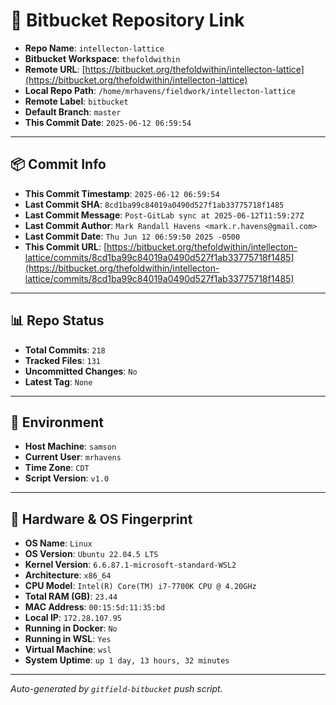 # 🔗 Bitbucket Repository Link

- **Repo Name**: `intellecton-lattice`
- **Bitbucket Workspace**: `thefoldwithin`
- **Remote URL**: [https://bitbucket.org/thefoldwithin/intellecton-lattice](https://bitbucket.org/thefoldwithin/intellecton-lattice)
- **Local Repo Path**: `/home/mrhavens/fieldwork/intellecton-lattice`
- **Remote Label**: `bitbucket`
- **Default Branch**: `master`
- **This Commit Date**: `2025-06-12 06:59:54`

---

## 📦 Commit Info

- **This Commit Timestamp**: `2025-06-12 06:59:54`
- **Last Commit SHA**: `8cd1ba99c84019a0490d527f1ab33775718f1485`
- **Last Commit Message**: `Post-GitLab sync at 2025-06-12T11:59:27Z`
- **Last Commit Author**: `Mark Randall Havens <mark.r.havens@gmail.com>`
- **Last Commit Date**: `Thu Jun 12 06:59:50 2025 -0500`
- **This Commit URL**: [https://bitbucket.org/thefoldwithin/intellecton-lattice/commits/8cd1ba99c84019a0490d527f1ab33775718f1485](https://bitbucket.org/thefoldwithin/intellecton-lattice/commits/8cd1ba99c84019a0490d527f1ab33775718f1485)

---

## 📊 Repo Status

- **Total Commits**: `218`
- **Tracked Files**: `131`
- **Uncommitted Changes**: `No`
- **Latest Tag**: `None`

---

## 🧭 Environment

- **Host Machine**: `samson`
- **Current User**: `mrhavens`
- **Time Zone**: `CDT`
- **Script Version**: `v1.0`

---

## 🧬 Hardware & OS Fingerprint

- **OS Name**: `Linux`
- **OS Version**: `Ubuntu 22.04.5 LTS`
- **Kernel Version**: `6.6.87.1-microsoft-standard-WSL2`
- **Architecture**: `x86_64`
- **CPU Model**: `Intel(R) Core(TM) i7-7700K CPU @ 4.20GHz`
- **Total RAM (GB)**: `23.44`
- **MAC Address**: `00:15:5d:11:35:bd`
- **Local IP**: `172.28.107.95`
- **Running in Docker**: `No`
- **Running in WSL**: `Yes`
- **Virtual Machine**: `wsl`
- **System Uptime**: `up 1 day, 13 hours, 32 minutes`

---

_Auto-generated by `gitfield-bitbucket` push script._
